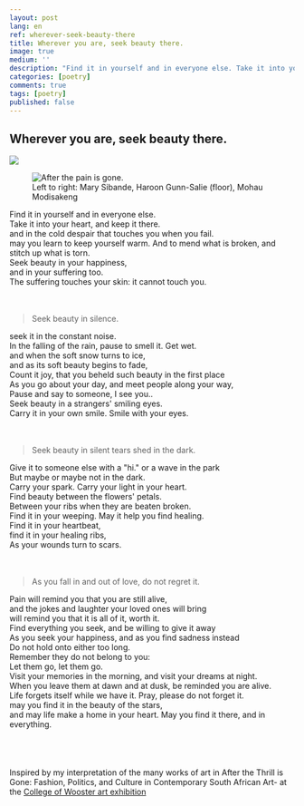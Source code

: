 ```yaml
---
layout: post
lang: en
ref: wherever-seek-beauty-there
title: Wherever you are, seek beauty there.
image: true
medium: ''
description: "Find it in yourself and in everyone else. Take it into your heart, and keep it there and in the cold despair that touches you when you fail, may you learn to keep yourself warm."
categories: [poetry]
comments: true
tags: [poetry]
published: false
---
```


## Wherever you are, seek beauty there.<br>

![](https://images.unsplash.com/photo-1515285768613-9efbec9fe26b?ixlib=rb-0.3.5&ixid=eyJhcHBfaWQiOjEyMDd9&s=b9efd859aeca2dfc9e045769c4dab67a&auto=format&fit=crop&w=1050&q=80)

<figure class="sidebar">
  <img
  	srcset="{{ site.assets }}{{ site.images }}wherever-seek-beauty-there.jpg 2000w,
  	        {{ site.assets }}{{ site.images }}wherever-seek-beauty-there.jpg 1000w,
  	        {{ site.assets }}{{ site.images }}wherever-seek-beauty-there.jpg 500w"
    sizes="(min-width: 769px): 25vw, calc(100vw - 4rem)"
  	src="{{ site.assets }}{{ site.images }}wherever-seek-beauty-there.jpg"
  	alt="After the pain is gone.">
  <figcaption>Left to right: Mary Sibande, Haroon Gunn-Salie (floor), Mohau Modisakeng</figcaption>
</figure>

Find it in yourself and in everyone else.<br>
Take it into your heart, and keep it there.<br>
and in the cold despair that touches you when you fail.<br>
may you learn to keep yourself warm.
And to mend what is broken, and stitch up what is torn.<br>
Seek beauty in your happiness,<br>
and in your suffering too.<br>
The suffering touches your skin: it cannot touch you.<br>
<br>
<br>

>Seek beauty in silence.<br>

seek it in the constant noise.<br>
In the falling of the rain, pause to smell it. Get wet.<br>
and when the soft snow turns to ice,<br>
and as its soft beauty begins to fade,<br>
Count it joy, that you beheld such beauty in the first place<br>
As you go about your day, and meet people along your way,<br>
Pause and say to someone, I see you..<br>
Seek beauty in a strangers' smiling eyes.<br>
Carry it in your own smile. Smile with your eyes.<br>
<br>
<br>
>Seek beauty in silent tears shed in the dark.<br>

Give it to someone else with a "hi." or a wave in the park<br>
But maybe or maybe not in the dark.<br>
Carry your spark. Carry your light in your heart.<br>
Find beauty between the flowers' petals.<br>
Between your ribs when they are beaten broken.<br>
Find it in your weeping. May it help you find healing.<br>
Find it in your heartbeat,<br>
find it in your healing ribs,<br>
As your wounds turn to scars.<br>
<br>
<br>
>As you fall in and out of love, do not regret it.<br>

Pain will remind you that you are still alive,<br>
and the jokes and laughter your loved ones will bring<br>
 will remind you that it is all of it, worth it.<br>
Find everything you seek, and be willing to give it away<br>
As you seek your happiness, and as you find sadness instead<br>
Do not hold onto either too long.<br>
Remember they do not belong to you:<br>
Let them go, let them go.<br>
Visit your memories in the morning,
and visit your dreams at night.<br>
When you leave them at dawn and at dusk, be reminded you are alive.<br>
Life forgets itself while we have it. Pray, please do not forget it.<br>
may you find it in the beauty of the stars,<br>
and may life make a home in your heart.
May you find it there, and in everything.<br>
<br>
<br>
<br>
<br>
Inspired by my interpretation of the many works of art in After the Thrill is Gone: Fashion, Politics, and Culture in Contemporary South African Art- at the [College of Wooster art exhibition](https://www.wooster.edu/arts/museum/exhibit/current/)
